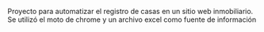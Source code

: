 Proyecto para automatizar el registro de casas en un sitio web inmobiliario. Se utilizó el moto de chrome y un archivo excel como fuente de información
